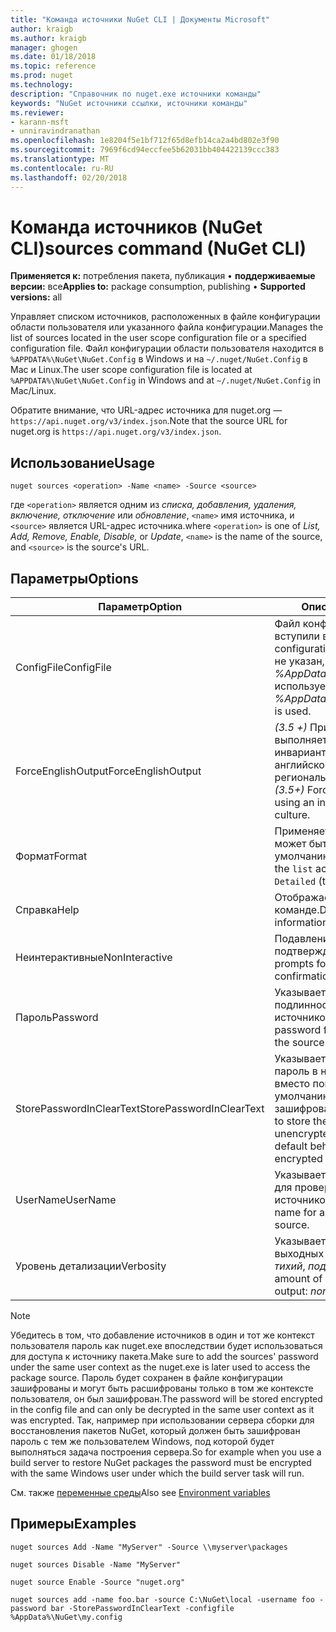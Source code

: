 ```yaml
---
title: "Команда источники NuGet CLI | Документы Microsoft"
author: kraigb
ms.author: kraigb
manager: ghogen
ms.date: 01/18/2018
ms.topic: reference
ms.prod: nuget
ms.technology: 
description: "Справочник по nuget.exe источники команды"
keywords: "NuGet источники ссылки, источники команды"
ms.reviewer:
- karann-msft
- unniravindranathan
ms.openlocfilehash: 1e8204f5e1bf712f65d8efb14ca2a4bd802e3f90
ms.sourcegitcommit: 7969f6cd94eccfee5b62031bb404422139ccc383
ms.translationtype: MT
ms.contentlocale: ru-RU
ms.lasthandoff: 02/20/2018
---
```

# <a name="sources-command-nuget-cli"></a><span data-ttu-id="32cae-104">Команда источников (NuGet CLI)</span><span class="sxs-lookup"><span data-stu-id="32cae-104">sources command (NuGet CLI)</span></span>

<span data-ttu-id="32cae-105">**Применяется к:** потребления пакета, публикация &bullet; **поддерживаемые версии:** все</span><span class="sxs-lookup"><span data-stu-id="32cae-105">**Applies to:** package consumption, publishing &bullet; **Supported versions:** all</span></span>

<span data-ttu-id="32cae-106">Управляет списком источников, расположенных в файле конфигурации области пользователя или указанного файла конфигурации.</span><span class="sxs-lookup"><span data-stu-id="32cae-106">Manages the list of sources located in the user scope configuration file or a specified configuration file.</span></span> <span data-ttu-id="32cae-107">Файл конфигурации области пользователя находится в `%APPDATA%\NuGet\NuGet.Config` в Windows и на `~/.nuget/NuGet.Config` в Mac и Linux.</span><span class="sxs-lookup"><span data-stu-id="32cae-107">The user scope configuration file is located at `%APPDATA%\NuGet\NuGet.Config` in Windows and at `~/.nuget/NuGet.Config` in Mac/Linux.</span></span>


<span data-ttu-id="32cae-108">Обратите внимание, что URL-адрес источника для nuget.org — `https://api.nuget.org/v3/index.json`.</span><span class="sxs-lookup"><span data-stu-id="32cae-108">Note that the source URL for nuget.org is `https://api.nuget.org/v3/index.json`.</span></span>

## <a name="usage"></a><span data-ttu-id="32cae-109">Использование</span><span class="sxs-lookup"><span data-stu-id="32cae-109">Usage</span></span>

```cli
nuget sources <operation> -Name <name> -Source <source>
```

<span data-ttu-id="32cae-110">где `<operation>` является одним из *списка, добавления, удаления, включение, отключение* или *обновление*, `<name>` имя источника, и `<source>` является URL-адрес источника.</span><span class="sxs-lookup"><span data-stu-id="32cae-110">where `<operation>` is one of *List, Add, Remove, Enable, Disable,* or *Update*, `<name>` is the name of the source, and `<source>` is the source's URL.</span></span>

## <a name="options"></a><span data-ttu-id="32cae-111">Параметры</span><span class="sxs-lookup"><span data-stu-id="32cae-111">Options</span></span>

| <span data-ttu-id="32cae-112">Параметр</span><span class="sxs-lookup"><span data-stu-id="32cae-112">Option</span></span> | <span data-ttu-id="32cae-113">Описание:</span><span class="sxs-lookup"><span data-stu-id="32cae-113">Description</span></span> |
| --- | --- |
| <span data-ttu-id="32cae-114">ConfigFile</span><span class="sxs-lookup"><span data-stu-id="32cae-114">ConfigFile</span></span> | <span data-ttu-id="32cae-115">Файл конфигурации NuGet вступили в силу.</span><span class="sxs-lookup"><span data-stu-id="32cae-115">The NuGet configuration file to apply.</span></span> <span data-ttu-id="32cae-116">Если не указан, *%AppData%\NuGet\NuGet.Config* используется.</span><span class="sxs-lookup"><span data-stu-id="32cae-116">If not specified, *%AppData%\NuGet\NuGet.Config* is used.</span></span> |
| <span data-ttu-id="32cae-117">ForceEnglishOutput</span><span class="sxs-lookup"><span data-stu-id="32cae-117">ForceEnglishOutput</span></span> | <span data-ttu-id="32cae-118">*(3.5 +)*  Принудительно nuget.exe выполняется с использованием инвариантных, на основе английского языка и региональных параметров.</span><span class="sxs-lookup"><span data-stu-id="32cae-118">*(3.5+)* Forces nuget.exe to run using an invariant, English-based culture.</span></span> |
| <span data-ttu-id="32cae-119">Формат</span><span class="sxs-lookup"><span data-stu-id="32cae-119">Format</span></span> | <span data-ttu-id="32cae-120">Применяется к `list` действия и может быть `Detailed` (по умолчанию) или `Short`.</span><span class="sxs-lookup"><span data-stu-id="32cae-120">Applies to the `list` action and can be `Detailed` (the default) or `Short`.</span></span> |
| <span data-ttu-id="32cae-121">Справка</span><span class="sxs-lookup"><span data-stu-id="32cae-121">Help</span></span> | <span data-ttu-id="32cae-122">Отображает справку по команде.</span><span class="sxs-lookup"><span data-stu-id="32cae-122">Displays help information for the command.</span></span> |
| <span data-ttu-id="32cae-123">Неинтерактивные</span><span class="sxs-lookup"><span data-stu-id="32cae-123">NonInteractive</span></span> | <span data-ttu-id="32cae-124">Подавление для ввода данных и подтверждений.</span><span class="sxs-lookup"><span data-stu-id="32cae-124">Suppresses prompts for user input or confirmations.</span></span> |
| <span data-ttu-id="32cae-125">Пароль</span><span class="sxs-lookup"><span data-stu-id="32cae-125">Password</span></span> | <span data-ttu-id="32cae-126">Указывает пароль для проверки подлинности с источником.</span><span class="sxs-lookup"><span data-stu-id="32cae-126">Specifies the password for authenticating with the source.</span></span> |
| <span data-ttu-id="32cae-127">StorePasswordInClearText</span><span class="sxs-lookup"><span data-stu-id="32cae-127">StorePasswordInClearText</span></span> | <span data-ttu-id="32cae-128">Указывает, чтобы сохранить пароль в незашифрованном вместо поведения по умолчанию хранение в зашифрованном виде.</span><span class="sxs-lookup"><span data-stu-id="32cae-128">Indicates to store the password in unencrypted text instead of the default behavior of storing an encrypted form.</span></span> |
| <span data-ttu-id="32cae-129">UserName</span><span class="sxs-lookup"><span data-stu-id="32cae-129">UserName</span></span> | <span data-ttu-id="32cae-130">Указывает имя пользователя для проверки подлинности с источником.</span><span class="sxs-lookup"><span data-stu-id="32cae-130">Specifies the user name for authenticating with the source.</span></span> |
| <span data-ttu-id="32cae-131">Уровень детализации</span><span class="sxs-lookup"><span data-stu-id="32cae-131">Verbosity</span></span> | <span data-ttu-id="32cae-132">Указывает объем сведений в выходных данных: *обычного*, *тихий*, *подробные*.</span><span class="sxs-lookup"><span data-stu-id="32cae-132">Specifies the amount of detail displayed in the output: *normal*, *quiet*, *detailed*.</span></span> |

> [!Note]
> <span data-ttu-id="32cae-133">Убедитесь в том, что добавление источников в один и тот же контекст пользователя пароль как nuget.exe впоследствии будет использоваться для доступа к источнику пакета.</span><span class="sxs-lookup"><span data-stu-id="32cae-133">Make sure to add the sources' password under the same user context as the nuget.exe is later used to access the package source.</span></span> <span data-ttu-id="32cae-134">Пароль будет сохранен в файле конфигурации зашифрованы и могут быть расшифрованы только в том же контексте пользователя, он был зашифрован.</span><span class="sxs-lookup"><span data-stu-id="32cae-134">The password will be stored encrypted in the config file and can only be decrypted in the same user context as it was encrypted.</span></span> <span data-ttu-id="32cae-135">Так, например при использовании сервера сборки для восстановления пакетов NuGet, который должен быть зашифрован пароль с тем же пользователем Windows, под которой будет выполняться задача построения сервера.</span><span class="sxs-lookup"><span data-stu-id="32cae-135">So for example when you use a build server to restore NuGet packages the password must be encrypted with the same Windows user under which  the build server task will run.</span></span>

<span data-ttu-id="32cae-136">См. также [переменные среды](cli-ref-environment-variables.md)</span><span class="sxs-lookup"><span data-stu-id="32cae-136">Also see [Environment variables](cli-ref-environment-variables.md)</span></span>

## <a name="examples"></a><span data-ttu-id="32cae-137">Примеры</span><span class="sxs-lookup"><span data-stu-id="32cae-137">Examples</span></span>

```cli
nuget sources Add -Name "MyServer" -Source \\myserver\packages

nuget sources Disable -Name "MyServer"

nuget source Enable -Source "nuget.org"

nuget sources add -name foo.bar -source C:\NuGet\local -username foo -password bar -StorePasswordInClearText -configfile %AppData%\NuGet\my.config
```
